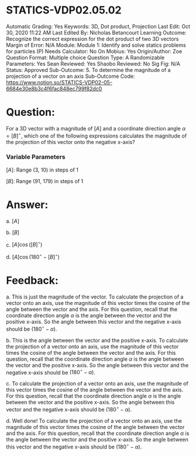 # STATICS-VDP02.05.02

Automatic Grading: Yes
Keywords: 3D, Dot product, Projection
Last Edit: Oct 30, 2020 11:22 AM
Last Edited By: Nicholas Betancourt
Learning Outcome: Recognize the correct expression for the dot product of two 3D vectors
Margin of Error: N/A
Module: Module 1: Identify and solve statics problems for particles (P)
Needs Calculator: No
On Mobius: Yes
Origin/Author: Zoe
Question Format: Multiple choice
Question Type: A
Randomizable Parameters: Yes
Sean Reviewed: Yes
Shaobo Reviewed: No
Sig Fig: N/A
Status: Approved
Sub-Outcome: 5. To determine the magnitude of a projection of a vector on an axis
Sub-Outcome Code: https://www.notion.so/STATICS-VDP02-05-6684e30e8b3c4f6fac848ec799f82dc0

# Question:

For a 3D vector with a magnitude of $[A]$ and a coordinate direction angle $\alpha=[B]^\circ$, which one of the following expressions calculates the magnitude of the projection of this vector onto the negative x-axis?

### Variable Parameters

$[A]:$ Range (3, 10) in steps of 1

$[B]:$ Range (91, 179) in steps of 1

# Answer:

a. $[A]$

b. $[B]$

c.  $[A]\cos([B]^\circ)$

d.  $[A]\cos(180^\circ-[B]^\circ)$

# Feedback:

a. This is just the magnitude of the vector. To calculate the projection of a vector onto an axis, use the magnitude of this vector times the cosine of the angle between the vector and the axis. For this question, recall that the coordinate direction angle $\alpha$ is the angle between the vector and the positive x-axis. So the angle between this vector and the negative x-axis should be $(180^\circ-\alpha)$.

b. This is the angle between the vector and the positive x-axis. To calculate the projection of a vector onto an axis, use the magnitude of this vector times the cosine of the angle between the vector and the axis. For this question, recall that the coordinate direction angle $\alpha$ is the angle between the vector and the positive x-axis. So the angle between this vector and the negative x-axis should be $(180^\circ-\alpha)$.

c. To calculate the projection of a vector onto an axis, use the magnitude of this vector times the cosine of the angle between the vector and the axis. For this question, recall that the coordinate direction angle $\alpha$ is the angle between the vector and the positive x-axis. So the angle between this vector and the negative x-axis should be $(180^\circ-\alpha)$.

d. Well done! To calculate the projection of a vector onto an axis, use the magnitude of this vector times the cosine of the angle between the vector and the axis.  For this question, recall that the coordinate direction angle $\alpha$ is the angle between the vector and the positive x-axis. So the angle between this vector and the negative x-axis should be $(180^\circ-\alpha)$.